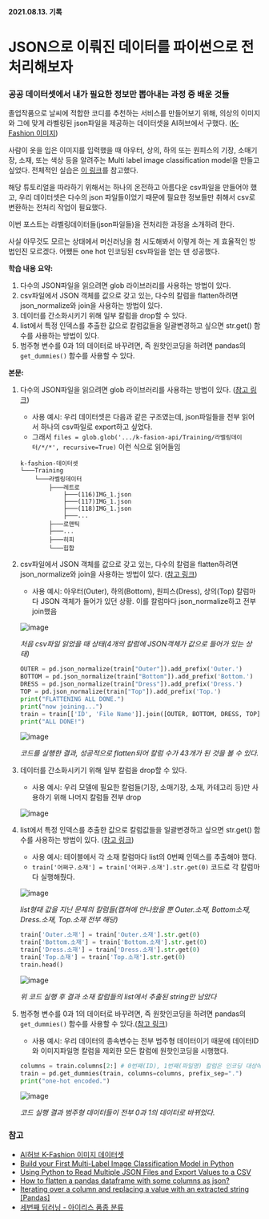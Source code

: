 **2021.08.13. 기록**
# JSON으로 이뤄진 데이터를 파이썬으로 전처리해보자
### 공공 데이터셋에서 내가 필요한 정보만 뽑아내는 과정 중 배운 것들

졸업작품으로 날씨에 적합한 코디를 추천하는 서비스를 만들어보기 위해, 의상의 이미지와 그에 맞게 라벨링된 json파일을 제공하는 데이터셋을 AI허브에서 구했다. ([K-Fashion 이미지](https://aihub.or.kr/aidata/7988))

사람이 옷을 입은 이미지를 입력했을 때 아우터, 상의, 하의 또는 원피스의 기장, 소매기장, 소재, 또는 색상 등을 알려주는 Multi label image classification model을 만들고 싶었다. 전체적인 실습은 [이 링크](https://www.analyticsvidhya.com/blog/2019/04/build-first-multi-label-image-classification-model-python/)를 참고했다.

해당 튜토리얼을 따라하기 위해서는 하나의 온전하고 아름다운 csv파일을 만들어야 했고, 우리 데이터셋은 다수의 json 파일들이었기 때문에 필요한 정보들만 취해서 csv로 변환하는 전처리 작업이 필요했다.

이번 포스트는 라벨링데이터들(json파일들)을 전처리한 과정을 소개하려 한다.

사실 아무것도 모르는 상태에서 머신러닝을 첨 시도해봐서 이렇게 하는 게 효율적인 방법인진 모르겠다. 어쨌든 one hot 인코딩된 csv파일을 얻는 덴 성공했다.


**학습 내용 요약:**

1. 다수의 JSON파일을 읽으려면 glob 라이브러리를 사용하는 방법이 있다.
2. csv파일에서 JSON 객체를 값으로 갖고 있는, 다수의 칼럼을 flatten하려면 json_normalize와 join을 사용하는 방법이 있다.
3. 데이터를 간소화시키기 위해 일부 칼럼을 drop할 수 있다.
4. list에서 특정 인덱스를 추출한 값으로 칼럼값들을 일괄변경하고 싶으면 str.get() 함수를 사용하는 방법이 있다.
5. 범주형 변수를 0과 1의 데이터로 바꾸려면, 즉 원핫인코딩을 하려면 pandas의 `get_dummies()` 함수를 사용할 수 있다.

**본문:**

1. 다수의 JSON파일을 읽으려면 glob 라이브러리를 사용하는 방법이 있다. ([참고 링크](https://blr.design/blog/python-multiple-json-to-csv/))
    - 사용 예시: 우리 데이터셋은 다음과 같은 구조였는데, json파일들을 전부 읽어서 하나의 csv파일로 export하고 싶었다.
    - 그래서 `files = glob.glob('.../k-fasion-api/Training/라벨링데이터/*/*', recursive=True)` 이런 식으로 읽어들임

    ```
    k-fashion-데이터셋
    └───Training
        └───라벨링데이터
            ├───레트로
                ├───(116)IMG_1.json
                ├───(117)IMG_1.json
                ├───(118)IMG_1.json
                ├───...
            ├───로맨틱
            ├───...
            ├───히피
            └───힙합
    ```


2. csv파일에서 JSON 객체를 값으로 갖고 있는, 다수의 칼럼을 flatten하려면 json_normalize와 join을 사용하는 방법이 있다. ([참고 링크](https://stackoverflow.com/questions/39899005/how-to-flatten-a-pandas-dataframe-with-some-columns-as-json))
    - 사용 예시: 아우터(Outer), 하의(Bottom), 원피스(Dress), 상의(Top) 칼럼마다 JSON 객체가 들어가 있던 상황. 이를 칼럼마다 json_normalize하고 전부 join했음

    ![image](https://user-images.githubusercontent.com/18097984/129445928-487fbeae-66e0-46dc-b5ce-4646a926258c.png)

    _처음 csv파일 읽었을 때 상태(4개의 칼럼에 JSON객체가 값으로 들어가 있는 상태)_

    ```python
    OUTER = pd.json_normalize(train["Outer"]).add_prefix('Outer.')
    BOTTOM = pd.json_normalize(train["Bottom"]).add_prefix('Bottom.')
    DRESS = pd.json_normalize(train["Dress"]).add_prefix('Dress.')
    TOP = pd.json_normalize(train["Top"]).add_prefix('Top.')
    print("FLATTENING ALL DONE.")
    print("now joining...")
    train = train[['ID', 'File Name']].join([OUTER, BOTTOM, DRESS, TOP])
    print("ALL DONE!")
    ```

    ![image](https://user-images.githubusercontent.com/18097984/129445979-4dce4644-e3bb-4681-8457-164959f864cf.png)

    _코드를 실행한 결과, 성공적으로 flatten되어 칼럼 수가 43개가 된 것을 볼 수 있다._


3. 데이터를 간소화시키기 위해 일부 칼럼을 drop할 수 있다.
    - 사용 예시: 우리 모델에 필요한 칼럼들(기장, 소매기장, 소재, 카테고리 등)만 사용하기 위해 나머지 칼럼들 전부 drop

    ![image](https://user-images.githubusercontent.com/18097984/129445989-9baf958b-329e-490c-8164-92561237cc58.png)


4. list에서 특정 인덱스를 추출한 값으로 칼럼값들을 일괄변경하고 싶으면 str.get() 함수를 사용하는 방법이 있다. ([참고 링크](https://stackoverflow.com/questions/42741453/iterating-over-a-column-and-replacing-a-value-with-an-extracted-string-pandas))
    - 사용 예시: 테이블에서 각 소재 칼럼마다 list의 0번째 인덱스를 추출해야 했다.
    - `train['어쩌구.소재'] = train['어쩌구.소재'].str.get(0)` 코드로 각 칼럼마다 실행해줬다.

    ![image](https://user-images.githubusercontent.com/18097984/129446006-0e604b3a-97ca-4c3f-bf66-7e30070bd713.png)

    _list형태 값을 지닌 문제의 칼럼들(캡쳐에 안나왔을 뿐 Outer.소재, Bottom소재, Dress.소재, Top.소재 전부 해당)_

    ```python
    train['Outer.소재'] = train['Outer.소재'].str.get(0)
    train['Bottom.소재'] = train['Bottom.소재'].str.get(0)
    train['Dress.소재'] = train['Dress.소재'].str.get(0)
    train['Top.소재'] = train['Top.소재'].str.get(0)
    train.head()
    ```

    ![image](https://user-images.githubusercontent.com/18097984/129446015-23cfc0e7-c0fb-4ee6-af27-a308ee39df16.png)

    _위 코드 실행 후 결과 소재 칼럼들의 list에서 추출된 string만 남았다_


5. 범주형 변수를 0과 1의 데이터로 바꾸려면, 즉 원핫인코딩을 하려면 pandas의 `get_dummies()` 함수를 사용할 수 있다.([참고 링크](https://opentutorials.org/course/4570/28987))
    - 사용 예시: 우리 데이터의 종속변수는 전부 범주형 데이터이기 때문에 데이터ID와 이미지파일명 칼럼을 제외한 모든 칼럼에 원핫인코딩을 시행했다.

    ```python
    columns = train.columns[2:] # 0번째(ID), 1번째(파일명) 칼럼은 인코딩 대상에서 제외
    train = pd.get_dummies(train, columns=columns, prefix_sep=".")
    print("one-hot encoded.")
    ```

    ![image](https://user-images.githubusercontent.com/18097984/129446024-1033c75f-9b37-4056-9689-0afe4b45280c.png)

    _코드 실행 결과 범주형 데이터들이 전부 0과 1의 데이터로 바뀌었다._
 
 
 ### 참고
 * [AI허브 K-Fashion 이미지 데이터셋](https://aihub.or.kr/aidata/7988)
 * [Build your First Multi-Label Image Classification Model in Python](https://www.analyticsvidhya.com/blog/2019/04/build-first-multi-label-image-classification-model-python/)
 * [Using Python to Read Multiple JSON Files and Export Values to a CSV](https://blr.design/blog/python-multiple-json-to-csv/)
 * [How to flatten a pandas dataframe with some columns as json?](https://stackoverflow.com/questions/39899005/how-to-flatten-a-pandas-dataframe-with-some-columns-as-json)
 * [Iterating over a column and replacing a value with an extracted string [Pandas]](https://stackoverflow.com/questions/42741453/iterating-over-a-column-and-replacing-a-value-with-an-extracted-string-pandas)
 * [세번째 딥러닝 - 아이리스 품종 분류](https://opentutorials.org/course/4570/28987)

